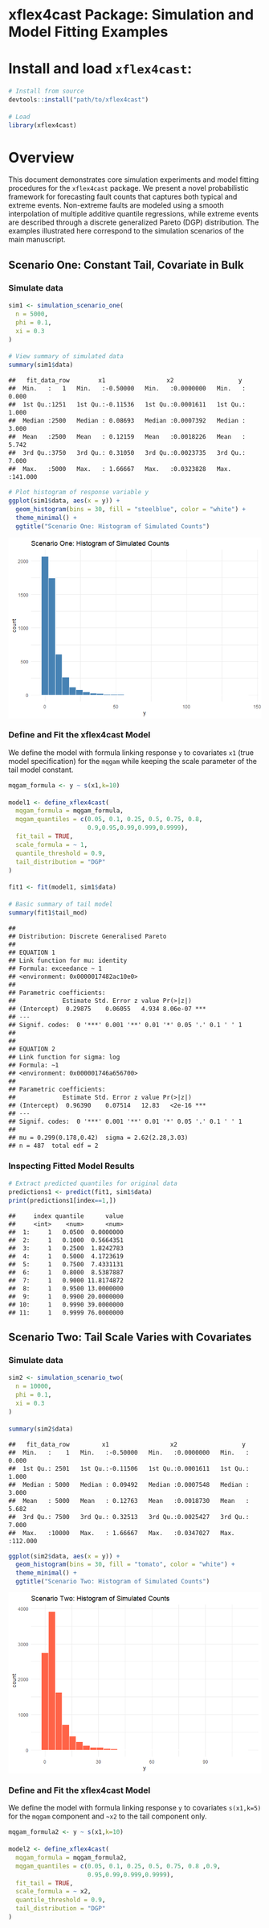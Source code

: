 xflex4cast Package: Simulation and Model Fitting Examples
================

# Install and load `xflex4cast`:

``` r
# Install from source
devtools::install("path/to/xflex4cast")

# Load
library(xflex4cast)
```

# Overview

This document demonstrates core simulation experiments and model fitting
procedures for the `xflex4cast` package. We present a novel
probabilistic framework for forecasting fault counts that captures both
typical and extreme events. Non-extreme faults are modeled using a
smooth interpolation of multiple additive quantile regressions, while
extreme events are described through a discrete generalized Pareto (DGP)
distribution. The examples illustrated here correspond to the simulation
scenarios of the main manuscript.

## Scenario One: Constant Tail, Covariate in Bulk

### Simulate data

``` r
sim1 <- simulation_scenario_one(
  n = 5000,
  phi = 0.1,
  xi = 0.3
)

# View summary of simulated data
summary(sim1$data)
```

    ##   fit_data_row        x1                 x2                  y          
    ##  Min.   :   1   Min.   :-0.50000   Min.   :0.0000000   Min.   :  0.000  
    ##  1st Qu.:1251   1st Qu.:-0.11536   1st Qu.:0.0001611   1st Qu.:  1.000  
    ##  Median :2500   Median : 0.08693   Median :0.0007392   Median :  3.000  
    ##  Mean   :2500   Mean   : 0.12159   Mean   :0.0018226   Mean   :  5.742  
    ##  3rd Qu.:3750   3rd Qu.: 0.31050   3rd Qu.:0.0023735   3rd Qu.:  7.000  
    ##  Max.   :5000   Max.   : 1.66667   Max.   :0.0323828   Max.   :141.000

``` r
# Plot histogram of response variable y
ggplot(sim1$data, aes(x = y)) +
  geom_histogram(bins = 30, fill = "steelblue", color = "white") +
  theme_minimal() +
  ggtitle("Scenario One: Histogram of Simulated Counts")
```

<img src="README_files/figure-gfm/sim_one-1.png" style="display: block; margin: auto;" />

### Define and Fit the xflex4cast Model

We define the model with formula linking response `y` to covariates `x1`
(true model specification) for the `mqgam` while keeping the scale
parameter of the tail model constant.

``` r
mqgam_formula <- y ~ s(x1,k=10)

model1 <- define_xflex4cast(
  mqgam_formula = mqgam_formula,
  mqgam_quantiles = c(0.05, 0.1, 0.25, 0.5, 0.75, 0.8,
                      0.9,0.95,0.99,0.999,0.9999),
  fit_tail = TRUE,
  scale_formula = ~ 1,
  quantile_threshold = 0.9,
  tail_distribution = "DGP"
)

fit1 <- fit(model1, sim1$data)

# Basic summary of tail model 
summary(fit1$tail_mod)
```

    ## 
    ## Distribution: Discrete Generalised Pareto
    ## 
    ## EQUATION 1
    ## Link function for mu: identity 
    ## Formula: exceedance ~ 1
    ## <environment: 0x0000017482ac10e0>
    ## 
    ## Parametric coefficients:
    ##             Estimate Std. Error z value Pr(>|z|)    
    ## (Intercept)  0.29875    0.06055   4.934 8.06e-07 ***
    ## ---
    ## Signif. codes:  0 '***' 0.001 '**' 0.01 '*' 0.05 '.' 0.1 ' ' 1
    ## 
    ## 
    ## EQUATION 2
    ## Link function for sigma: log 
    ## Formula: ~1
    ## <environment: 0x000001746a656700>
    ## 
    ## Parametric coefficients:
    ##             Estimate Std. Error z value Pr(>|z|)    
    ## (Intercept)  0.96390    0.07514   12.83   <2e-16 ***
    ## ---
    ## Signif. codes:  0 '***' 0.001 '**' 0.01 '*' 0.05 '.' 0.1 ' ' 1
    ## 
    ## mu = 0.299(0.178,0.42)  sigma = 2.62(2.28,3.03)
    ## n = 487  total edf = 2

### Inspecting Fitted Model Results

``` r
# Extract predicted quantiles for original data
predictions1 <- predict(fit1, sim1$data)
print(predictions1[index==1,])
```

    ##     index quantile      value
    ##     <int>    <num>      <num>
    ##  1:     1   0.0500  0.0000000
    ##  2:     1   0.1000  0.5664351
    ##  3:     1   0.2500  1.8242783
    ##  4:     1   0.5000  4.1723619
    ##  5:     1   0.7500  7.4331131
    ##  6:     1   0.8000  8.5387887
    ##  7:     1   0.9000 11.8174872
    ##  8:     1   0.9500 13.0000000
    ##  9:     1   0.9900 20.0000000
    ## 10:     1   0.9990 39.0000000
    ## 11:     1   0.9999 76.0000000

## Scenario Two: Tail Scale Varies with Covariates

### Simulate data

``` r
sim2 <- simulation_scenario_two(
  n = 10000,
  phi = 0.1,
  xi = 0.3
)

summary(sim2$data)
```

    ##   fit_data_row         x1                 x2                  y          
    ##  Min.   :    1   Min.   :-0.50000   Min.   :0.0000000   Min.   :  0.000  
    ##  1st Qu.: 2501   1st Qu.:-0.11506   1st Qu.:0.0001611   1st Qu.:  1.000  
    ##  Median : 5000   Median : 0.09492   Median :0.0007548   Median :  3.000  
    ##  Mean   : 5000   Mean   : 0.12763   Mean   :0.0018730   Mean   :  5.682  
    ##  3rd Qu.: 7500   3rd Qu.: 0.32513   3rd Qu.:0.0025427   3rd Qu.:  7.000  
    ##  Max.   :10000   Max.   : 1.66667   Max.   :0.0347027   Max.   :112.000

``` r
ggplot(sim2$data, aes(x = y)) +
  geom_histogram(bins = 30, fill = "tomato", color = "white") +
  theme_minimal() +
  ggtitle("Scenario Two: Histogram of Simulated Counts")
```

<img src="README_files/figure-gfm/sim2-1.png" style="display: block; margin: auto;" />

### Define and Fit the xflex4cast Model

We define the model with formula linking response `y` to covariates
`s(x1,k=5)` for the `mqgam` component and `~x2` to the tail component
only.

``` r
mqgam_formula2 <- y ~ s(x1,k=10) 

model2 <- define_xflex4cast(
  mqgam_formula = mqgam_formula2,
  mqgam_quantiles = c(0.05, 0.1, 0.25, 0.5, 0.75, 0.8 ,0.9,
                      0.95,0.99,0.999,0.9999),
  fit_tail = TRUE,
  scale_formula = ~ x2,
  quantile_threshold = 0.9,
  tail_distribution = "DGP"
)
```
